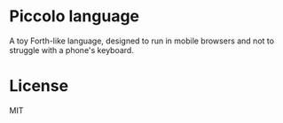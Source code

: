 # Piccolo language

A toy Forth-like language, designed to run in mobile browsers and not to struggle with a phone's keyboard.

# License 

MIT